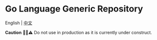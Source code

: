 
# Go Language Generic Repository

English | [中文](README.zh.md)

**Caution** 🚧🚫⚠️ Do not use in production as it is currently under construct.

